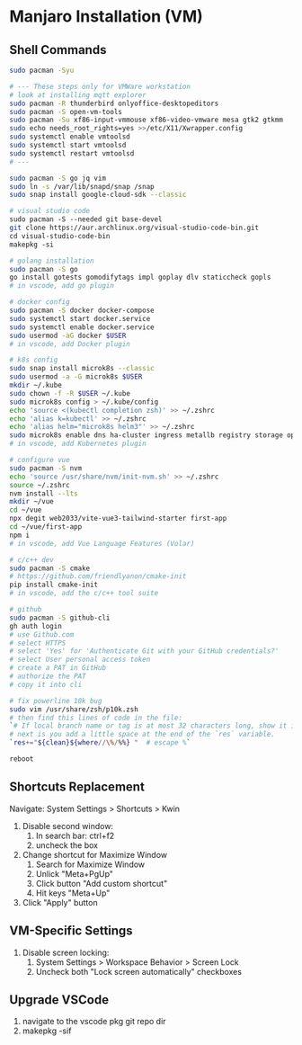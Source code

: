 # Manjaro Installation (VM)
## Shell Commands
```bash
sudo pacman -Syu

# --- These steps only for VMWare workstation
# look at installing mqtt explorer
sudo pacman -R thunderbird onlyoffice-desktopeditors
sudo pacman -S open-vm-tools
sudo pacman -Su xf86-input-vmmouse xf86-video-vmware mesa gtk2 gtkmm
sudo echo needs_root_rights=yes >>/etc/X11/Xwrapper.config
sudo systemctl enable vmtoolsd
sudo systemctl start vmtoolsd
sudo systemctl restart vmtoolsd
# ---

sudo pacman -S go jq vim 
sudo ln -s /var/lib/snapd/snap /snap
sudo snap install google-cloud-sdk --classic

# visual studio code
sudo pacman -S --needed git base-devel
git clone https://aur.archlinux.org/visual-studio-code-bin.git
cd visual-studio-code-bin
makepkg -si

# golang installation
sudo pacman -S go
go install gotests gomodifytags impl goplay dlv staticcheck gopls
# in vscode, add go plugin

# docker config
sudo pacman -S docker docker-compose
sudo systemctl start docker.service
sudo systemctl enable docker.service
sudo usermod -aG docker $USER
# in vscode, add Docker plugin

# k8s config
sudo snap install microk8s --classic
sudo usermod -a -G microk8s $USER
mkdir ~/.kube
sudo chown -f -R $USER ~/.kube
sudo microk8s config > ~/.kube/config
echo 'source <(kubectl completion zsh)' >> ~/.zshrc
echo 'alias k=kubectl' >> ~/.zshrc
echo 'alias helm="microk8s helm3"' >> ~/.zshrc
sudo microk8s enable dns ha-cluster ingress metallb registry storage openfaas helm3
# in vscode, add Kubernetes plugin

# configure vue
sudo pacman -S nvm
echo 'source /usr/share/nvm/init-nvm.sh' >> ~/.zshrc
source ~/.zshrc
nvm install --lts
mkdir ~/vue
cd ~/vue
npx degit web2033/vite-vue3-tailwind-starter first-app
cd ~/vue/first-app
npm i
# in vscode, add Vue Language Features (Volar)

# c/c++ dev
sudo pacman -S cmake
# https://github.com/friendlyanon/cmake-init
pip install cmake-init
# in vscode, add the c/c++ tool suite

# github
sudo pacman -S github-cli
gh auth login
# use Github.com
# select HTTPS
# select 'Yes' for 'Authenticate Git with your GitHub credentials?'
# select User personal access token
# create a PAT in GitHub
# authorize the PAT
# copy it into cli

# fix powerline 10k bug
sudo vim /usr/share/zsh/p10k.zsh
# then find this lines of code in the file:
`# If local branch name or tag is at most 32 characters long, show it in full. # Otherwise show the first 12 … the last 12. # Tip: To always show local branch name in full without truncation, delete the next line. (( $#where > 32 )) && where[13,-13]="…" res+="${clean}${where//\%/%%}"  # escape %`
# next is you add a little space at the end of the `res` variable.
`res+="${clean}${where//\%/%%} "  # escape %`

reboot 
```

## Shortcuts Replacement
Navigate: System Settings > Shortcuts > Kwin
1. Disable second window:
	1. In search bar: ctrl+f2
	2. uncheck the box 
2. Change shortcut for Maximize Window
	1. Search for Maximize Window
	2. Unlick "Meta+PgUp"
	3. Click button "Add custom shortcut"
	4. Hit keys "Meta+Up"
3. Click "Apply" button

## VM-Specific Settings
1. Disable screen locking:
	1.  System Settings > Workspace Behavior > Screen Lock
	2.  Uncheck both "Lock screen automatically" checkboxes

## Upgrade VSCode
1. navigate to the vscode pkg git repo dir
2. makepkg -sif